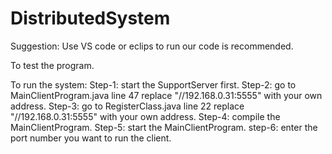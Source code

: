 # DistributedSystem

Suggestion:
    Use VS code or eclips to run our code is recommended.

To test the program.

To run the system:
    Step-1:
        start the SupportServer first.
    Step-2:
        go to MainClientProgram.java line 47 replace "//192.168.0.31:5555" with your own address.
    Step-3:
        go to RegisterClass.java line 22 replace "//192.168.0.31:5555" with your own address.
    Step-4:
        compile the MainClientProgram.
    Step-5:
        start the MainClientProgram.
    step-6:
        enter the port number you want to run the client.
